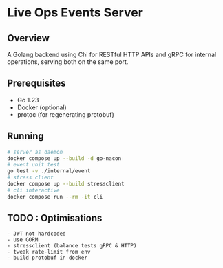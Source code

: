 # Live Ops Events Server

## Overview

A Golang backend using Chi for RESTful HTTP APIs and gRPC for internal operations, serving both on the same port.

## Prerequisites

- Go 1.23
- Docker (optional)
- protoc (for regenerating protobuf)

## Running

```sh
# server as daemon
docker compose up --build -d go-nacon
# event unit test
go test -v ./internal/event
# stress client
docker compose up --build stressclient
# cli interactive
docker compose run --rm -it cli
```

## TODO : Optimisations

```
- JWT not hardcoded
- use GORM
- stressclient (balance tests gRPC & HTTP)
- tweak rate-limit from env
- build protobuf in docker
```
